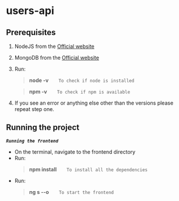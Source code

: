 # users-api

## **Prerequisites**

1. NodeJS from the [Official website](https://nodejs.org/en/)
2. MongoDB from the [Official website](https://docs.mongodb.com/manual/installation/)
4. Run:
   > **node -v** &nbsp;&nbsp;&nbsp;&nbsp;&nbsp; `To check if node is installed`
   
   > **npm -v** &nbsp;&nbsp;&nbsp;&nbsp;&nbsp; `To check if npm is available`
5. If you see an error or anything else other than the versions please repeat step one.

## **Running the project**
 ***`Running the frontend`***
   - On the terminal, navigate to the frontend directory
   - Run:
   		> **npm install** &nbsp;&nbsp;&nbsp;&nbsp;&nbsp; `To install all the dependencies`
   - Run:
      > **ng s --o** &nbsp;&nbsp;&nbsp;&nbsp;&nbsp; `To start the frontend`

